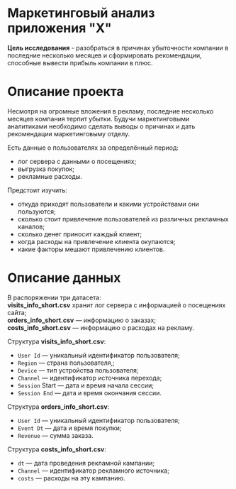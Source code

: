 # Маркетинговый анализ приложения "X"

**Цель исследования** - разобраться в причинах убыточности компании в последние несколько месяцев и сформировать рекомендации, способные вывести прибыль компании в плюс.

# Описание проекта

Несмотря на огромные вложения в рекламу, последние несколько месяцев компания терпит убытки.
Будучи маркетинговыми аналитиками необходимо сделать выводы о причинах и дать рекомендации маркетинговыму отделу.

Есть данные о пользователях за определённый период:
- лог сервера с данными о посещениях;
- выгрузка покупок;
- рекламные расходы.

Предстоит изучить:
- откуда приходят пользователи и какими устройствами они пользуются;
- сколько стоит привлечение пользователей из различных рекламных каналов;
- сколько денег приносит каждый клиент;
- когда расходы на привлечение клиента окупаются;
- какие факторы мешают привлечению клиентов.

# Описание данных

В распоряжении три датасета:\
**visits_info_short.csv** хранит лог сервера с информацией о посещениях сайта; \
**orders_info_short.csv** — информацию о заказах; \
**costs_info_short.csv** — информацию о расходах на рекламу.
     
Структура **visits_info_short.csv**:
 - `User Id` — уникальный идентификатор пользователя;
 - `Region` — страна пользователя,;
 - `Device` — тип устройства пользователя;
 - `Channel` — идентификатор источника перехода;
 - `Session` Start — дата и время начала сессии;
 - `Session End` — дата и время окончания сессии.
 
Структура **orders_info_short.csv**:
 - `User Id` — уникальный идентификатор пользователя;
 - `Event Dt` — дата и время покупки;
 - `Revenue` — сумма заказа.
 
Структура **costs_info_short.csv**:
 - `dt` — дата проведения рекламной кампании;
 - `Channel` — идентификатор рекламного источника;
 - `costs` — расходы на эту кампанию.
